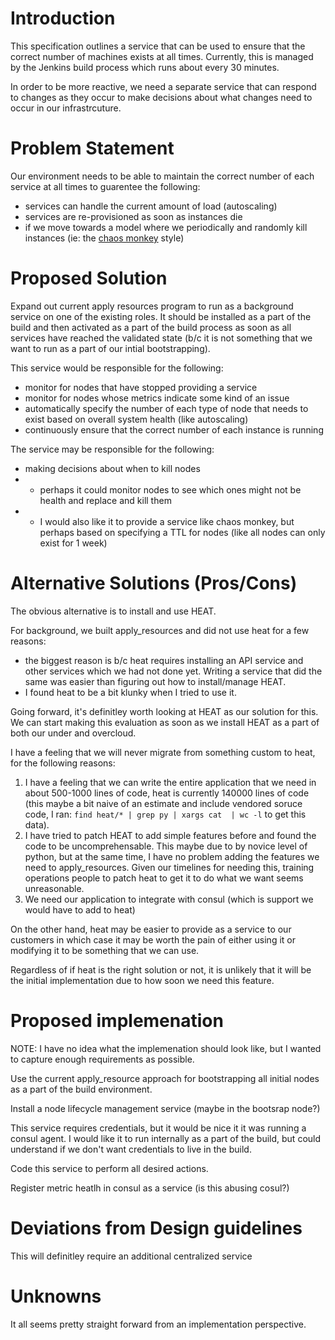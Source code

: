 # Introduction

This specification outlines a service that can be used to ensure that the
correct number of machines exists at all times. Currently, this is managed
by the Jenkins build process which runs about every 30 minutes.

In order to be more reactive, we need a separate service that can respond
to changes as they occur to make decisions about what changes need to
occur in our infrastrcuture.

# Problem Statement

Our environment needs to be able to maintain the correct number of each service
at all times to guarentee the following:

* services can handle the current amount of load (autoscaling)
* services are re-provisioned as soon as instances die
* if we move towards a model where we periodically and randomly kill instances
(ie: the [chaos monkey](http://techblog.netflix.com/2012/07/chaos-monkey-released-into-wild.html) style)

# Proposed Solution

Expand out current apply resources program to run as a background service on
one of the existing roles. It should be installed as a part of the build
and then activated as a part of the build process as soon as all services
have reached the validated state (b/c it is not something that we want to
run as a part of our intial bootstrapping).

This service would be responsible for the following:
* monitor for nodes that have stopped providing a service
* monitor for nodes whose metrics indicate some kind of an issue
* automatically specify the number of each type of node that needs to
  exist based on overall system health (like autoscaling)
* continuously ensure that the correct number of each instance is running

The service may be responsible for the following:
* making decisions about when to kill nodes
* * perhaps it could monitor nodes to see which ones might not be health and
    replace and kill them
* * I would also like it to provide a service like chaos monkey, but perhaps
    based on specifying a TTL for nodes (like all nodes can only exist for 1
    week)

# Alternative Solutions (Pros/Cons)

The obvious alternative is to install and use HEAT.

For background, we built apply\_resources and did not use heat for a few
reasons:
* the biggest reason is b/c heat requires installing an API service and other
services which we had not done yet. Writing a service that did the same was
easier than figuring out how to install/manage HEAT.
* I found heat to be a bit klunky when I tried to use it.

Going forward, it's definitley worth looking at HEAT as our solution for this.
We can start making this evaluation as soon as we install HEAT as a part of
both our under and overcloud.

I have a feeling that we will never migrate from something custom to heat, for
the following reasons:

1. I have a feeling that we can write the entire application that we need in about
500-1000 lines of code, heat is currently 140000 lines of code (this maybe a bit naive
of an estimate and include vendored soruce code, I ran:
`find heat/* | grep py | xargs cat  | wc -l` to get this data).
2. I have tried to patch HEAT to add simple features before and found the code
to be uncomprehensable. This maybe due to by novice level of python, but at the
same time, I have no problem adding the features we need to apply\_resources.
Given our timelines for needing this, training operations people to patch heat
to get it to do what we want seems unreasonable.
3. We need our application to integrate with consul (which is support we would
have to add to heat)

On the other hand, heat may be easier to provide as a service to our customers
in which case it may be worth the pain of either using it or modifying it to
be something that we can use.

Regardless of if heat is the right solution or not, it is unlikely that it will
be the initial implementation due to how soon we need this feature.

# Proposed implemenation

NOTE: I have no idea what the implemenation should look like, but I wanted
to capture enough requirements as possible.

Use the current apply\_resource approach for bootstrapping all initial nodes
as a part of the build environment.

Install a node lifecycle management service (maybe in the bootsrap node?)

This service requires credentials, but it would be nice it it was running a
consul agent. I would like it to run internally as a part of the build, but
could understand if we don't want credentials to live in the build.

Code this service to perform all desired actions.

Register metric heatlh in consul as a service (is this abusing cosul?)

# Deviations from Design guidelines

This will definitley require an additional centralized service

# Unknowns

It all seems pretty straight forward from an implementation perspective.
